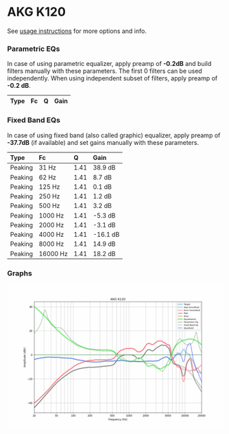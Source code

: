 # AKG K120
See [usage instructions](https://github.com/jaakkopasanen/AutoEq#usage) for more options and info.

### Parametric EQs
In case of using parametric equalizer, apply preamp of **-0.2dB** and build filters manually
with these parameters. The first 0 filters can be used independently.
When using independent subset of filters, apply preamp of **-0.2 dB**.

| Type   | Fc   | Q   | Gain   |
|:-------|:-----|:----|:-------|

### Fixed Band EQs
In case of using fixed band (also called graphic) equalizer, apply preamp of **-37.7dB**
(if available) and set gains manually with these parameters.

| Type    | Fc       |    Q | Gain     |
|:--------|:---------|:-----|:---------|
| Peaking | 31 Hz    | 1.41 | 38.9 dB  |
| Peaking | 62 Hz    | 1.41 | 8.7 dB   |
| Peaking | 125 Hz   | 1.41 | 0.1 dB   |
| Peaking | 250 Hz   | 1.41 | 1.2 dB   |
| Peaking | 500 Hz   | 1.41 | 3.2 dB   |
| Peaking | 1000 Hz  | 1.41 | -5.3 dB  |
| Peaking | 2000 Hz  | 1.41 | -3.1 dB  |
| Peaking | 4000 Hz  | 1.41 | -16.1 dB |
| Peaking | 8000 Hz  | 1.41 | 14.9 dB  |
| Peaking | 16000 Hz | 1.41 | 18.2 dB  |

### Graphs
![](./AKG%20K120.png)